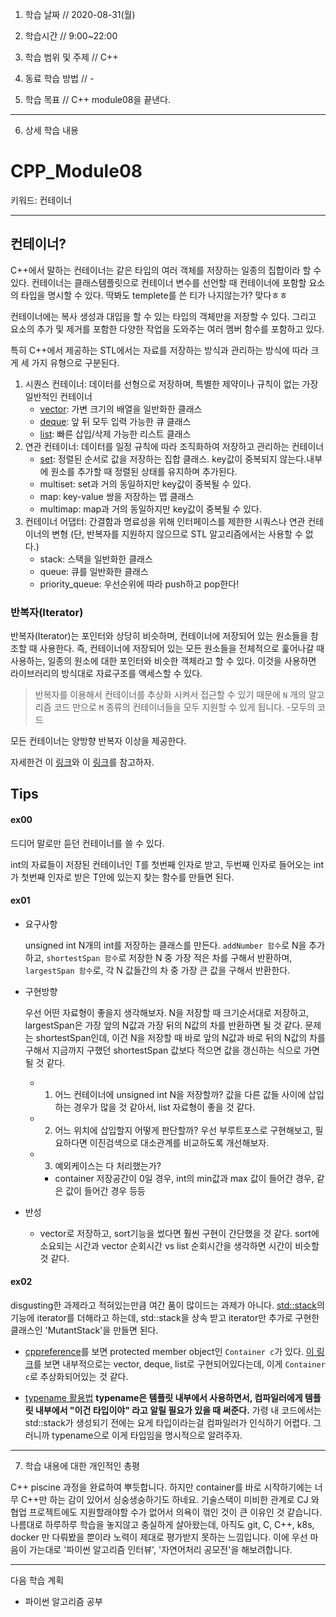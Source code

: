 1. 학습 날짜 // 2020-08-31(월)

2. 학습시간 // 9:00~22:00

3. 학습 범위 및 주제 // C++

4. 동료 학습 방법 // -

5. 학습 목표 // C++ module08을 끝낸다.

---

6. 상세 학습 내용

# CPP_Module08

키워드: 컨테이너

---

## 컨테이너?

C++에서 말하는 컨테이너는 같은 타입의 여러 객체를 저장하는 일종의 집합이라 할 수 있다. 컨테이너는 클래스템플릿으로 컨테이너 변수를 선언할 때 컨테이너에 포함할 요소의 타입을 명시할 수 있다. 딱봐도 templete를 쓴 티가 나지않는가? 맞다ㅎㅎ

컨테이너에는 복사 생성과 대입을 할 수 있는 타입의 객체만을 저장할 수 있다. 그리고 요소의 추가 및 제거를 포함한 다양한 작업을 도와주는 여러 멤버 함수를 포함하고 있다.

특히 C++에서 제공하는 STL에서는 자료를 저장하는 방식과 관리하는 방식에 따라 크게 세 가지 유형으로 구분된다.

1. 시퀀스 컨테이너: 데이터를 선형으로 저장하며, 특별한 제약이나 규칙이 없는 가장 일반적인 컨테이너
   - [vector](https://blockdmask.tistory.com/70): 가변 크기의 배열을 일반화한 클래스
   - [deque](https://modoocode.com/223): 앞 뒤 모두 입력 가능한 큐 클래스
   - [list](https://blockdmask.tistory.com/76): 빠른 삽입/삭제 가능한 리스트 클래스
2. 연관 컨테이너: 데이터를 일정 규칙에 따라 조직화하여 저장하고 관리하는 컨테이너
   - [set](https://modoocode.com/224): 정렬된 순서로 값을 저장하는 집합 클래스. key값이 중복되지 않는다.내부에 원소를 추가할 때 정렬된 상태를 유지하며 추가된다.
   - multiset: set과 거의 동일하지만 key값이 중복될 수 있다.
   - map: key-value 쌍을 저장하는 맵 클래스
   - multimap: map과 거의 동일하지만 key값이 중복될 수 있다.
3. 컨테이너 어댑터: 간결함과 명료성을 위해 인터페이스를 제한한 시쿼스나 연관 컨테이너의 변형 (단, 반복자를 지원하지 않으므로 STL 알고리즘에서는 사용할 수 없다.)
   - stack: 스택을 일반화한 클래스
   - queue: 큐를 일반화한 클래스
   - priority_queue: 우선순위에 따라 push하고 pop한다!

### 반복자(Iterator)

반복자(Iterator)는 포인터와 상당히 비슷하며, 컨테이너에 저장되어 있는 원소들을 참조할 때 사용한다. 즉, 컨테이너에 저장되어 있는 모든 원소들을 전체적으로 훑어나갈 때 사용하는, 일종의 원소에 대한 포인터와 비슷한 객체라고 할 수 있다. 이것을 사용하면 라이브러리의 방식대로 자료구조를 액세스할 수 있다.

> 반복자를 이용해서 컨테이너를 추상화 시켜서 접근할 수 있기 때문에 `N` 개의 알고리즘 코드 만으로 `M` 종류의 컨테이너들을 모두 지원할 수 있게 됩니다. -모두의 코드

모든 컨테이너는 양방향 반복자 이상을 제공한다.

자세한건 이 [링크](<[https://mayple.tistory.com/entry/CSTL2%EC%9E%A5-%EB%B0%98%EB%B3%B5%EC%9E%90iterator](https://mayple.tistory.com/entry/CSTL2장-반복자iterator)>)와 이 [링크](https://eehoeskrap.tistory.com/263)를 참고하자.

## Tips

#### ex00

드디어 말로만 듣던 컨테이너를 쓸 수 있다.

int의 자료들이 저장된 컨테이너인 T를 첫번째 인자로 받고, 두번째 인자로 들어오는 int가 첫번째 인자로 받은 T안에 있는지 찾는 함수를 만들면 된다.

#### ex01

- 요구사항

  unsigned int N개의 int를 저장하는 클래스를 만든다. `addNumber 함수`로 N을 추가하고, `shortestSpan 함수`로 저장한 N 중 가장 적은 차를 구해서 반환하며, `largestSpan 함수`로, 각 N 값들간의 차 중 가장 큰 값을 구해서 반환한다.

- 구현방향

  우선 어떤 자료형이 좋을지 생각해보자. N을 저장할 때 크기순서대로 저장하고, largestSpan은 가장 앞의 N값과 가장 뒤의 N값의 차를 반환하면 될 것 같다. 문제는 shortestSpan인데, 이건 N을 저장할 때 바로 앞의 N값과 바로 뒤의 N값의 차를 구해서 지금까지 구했던 shortestSpan 값보다 적으면 값을 갱신하는 식으로 가면 될 것 같다.

  - 1. 어느 컨테이너에 unsigned int N을 저장할까? 값을 다른 값들 사이에 삽입하는 경우가 많을 것 같아서, list 자료형이 좋을 것 같다.
  - 2. 어느 위치에 삽입할지 어떻게 판단할까? 우선 부루트포스로 구현해보고, 필요하다면 이진검색으로 대소관계를 비교하도록 개선해보자.
  - 3. 예외케이스는 다 처리했는가?
    - container 저장공간이 0일 경우, int의 min값과 max 값이 들어간 경우, 같은 값이 들어간 경우 등등

- 반성

  - vector로 저장하고, sort기능을 썼다면 훨씬 구현이 간단했을 것 같다. sort에 소요되는 시간과 vector 순회시간 vs list 순회시간을 생각하면 시간이 비슷할 것 같다.

#### ex02

disgusting한 과제라고 적혀있는만큼 여간 품이 많이드는 과제가 아니다. [std::stack](https://en.cppreference.com/w/cpp/container/stack)의 기능에 iterator를 더해라고 하는데, std::stack을 상속 받고 iterator만 추가로 구현한 클래스인 'MutantStack'을 만들면 된다.

- [cppreference](https://en.cppreference.com/w/cpp/container/stack)를 보면 protected member object인 `Container c`가 있다. [이 링크](https://blockdmask.tistory.com/100)를 보면 내부적으로는 vector, deque, list로 구현되어있다는데, 이게 `Container c`로 추상화되어있는 것 같다.

- [typename 활용법](https://www.ikpil.com/540) **typename은 템플릿 내부에서 사용하면서, 컴파일러에게 템플릿 내부에서 "이건 타입이야" 라고 알릴 필요가 있을 때 써준다.** 가령 내 코드에서는 std::stack<T>가 생성되기 전에는 요게 타입이라는걸 컴파일러가 인식하기 어렵다. 그러니까 typename으로 이게 타입임을 명시적으로 알려주자.

---

7. 학습 내용에 대한 개인적인 총평

C++ piscine 과정을 완료하여 뿌듯합니다. 하지만 container를 바로 시작하기에는 너무 C++만 하는 감이 있어서 싱숭생숭하기도 하네요.
기술스택이 미비한 관계로 CJ 와 협업 프로젝트에도 지원할래야할 수가 없어서 의욕이 꺾인 것이 큰 이유인 것 같습니다.
나름대로 하루하루 학습을 놓지않고 충실하게 살아왔는데, 아직도 git, C, C++, k8s, docker 만 다뤄봤을 뿐이라 노력이 제대로 평가받지 못하는 느낌입니다.
이에 우선 마음이 가는대로 '파이썬 알고리즘 인터뷰', '자연어처리 공모전'을 해보려합니다.

---

다음 학습 계획

- 파이썬 알고리즘 공부
